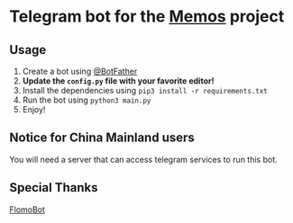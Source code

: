 # Telegram bot for the [Memos](https://github.com/usememos/memos) project

## Usage
1. Create a bot using [@BotFather](https://t.me/BotFather)
2. **Update the `config.py` file with your favorite editor!**
3. Install the dependencies using `pip3 install -r requirements.txt`
4. Run the bot using `python3 main.py`
5. Enjoy!

## Notice for China Mainland users
You will need a server that can access telegram services to run this bot.

## Special Thanks
[FlomoBot](https://github.com/wogong/flomobot)